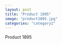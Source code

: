 ```yaml
---
layout: post
title: "Product 1895"
image: "product1895.jpg"
categories: "category1"
---
```

Product 1895
